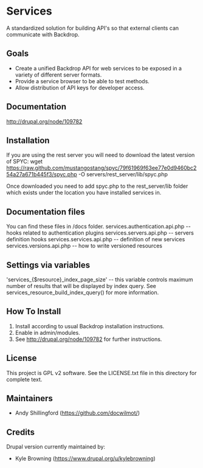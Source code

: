 Services
========

A standardized solution for building API's so that external clients can 
communicate with Backdrop.

Goals
-----

- Create a unified Backdrop API for web services to be exposed in a variety of
  different server formats.
- Provide a service browser to be able to test methods.
- Allow distribution of API keys for developer access.

Documentation
------------
http://drupal.org/node/109782

Installation
------------
If you are using the rest server you will need to download the latest version of SPYC:
wget https://raw.github.com/mustangostang/spyc/79f61969f63ee77e0d9460bc254a27a671b445f3/spyc.php -O  servers/rest_server/lib/spyc.php

Once downloaded you need to add spyc.php to the rest_server/lib folder which exists under
the location you have installed services in.

Documentation files
-------------------
You can find these files in /docs folder.
services.authentication.api.php -- hooks related to authentication plugins
services.servers.api.php -- servers definition hooks
services.services.api.php -- definition of new services
services.versions.api.php -- how to write versioned resources

Settings via variables
----------------------

'services_{$resource}_index_page_size' -- this variable controls maximum number of results that
will be displayed by index query. See services_resource_build_index_query() for more information.

How To Install
--------------

1. Install according to usual Backdrop installation instructions.
2. Enable in admin/modules.
3. See http://drupal.org/node/109782 for further instructions.

License
-------

This project is GPL v2 software. See the LICENSE.txt file in this directory for
complete text.

Maintainers
-----------

- Andy Shillingford (https://github.com/docwilmot/)

Credits
-------
Drupal version currently maintained by: 

- Kyle Browning (https://www.drupal.org/u/kylebrowning)
